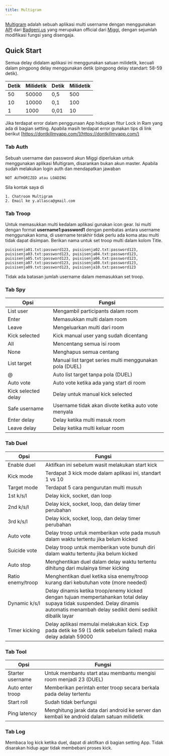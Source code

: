 ```yaml
---
title: Multigram
---
```


[Multigram](https://play.google.com/store/apps/details?id=id.allasca.multigram) adalah sebuah aplikasi multi username dengan menggunakan [API](https://en.wikipedia.org/wiki/API) dari [Badgeni.us](http://badgeni.us/) yang merupakan official dari [Miggi](https://miggi.id/), dengan sejumlah modifikasi fungsi yang disengaja.
<!-- more -->
## Quick Start

Semua delay didalam aplikasi ini menggunakan satuan milidetik, kecuali dalam pingpong delay menggunakan detik (pingpong delay standart: 58-59 detik).

| Detik | Milidetik |Detik | Milidetik |
|-----|-----|-----|-----|
| 50 | 50000 | 0,5 | 500 |
| 10 | 10000 |0,1 | 100 |
| 1 | 1000 |0,01 | 10 |

Jika terdapat error dalam penggunaan App hidupkan fitur Lock in Ram yang ada di bagian setting.
Apabila masih terdapat error gunakan tips di link berikut [https://dontkillmyapp.com/](https://dontkillmyapp.com/)

### Tab Auth

Sebuah username dan password akun Miggi diperlukan untuk menggunakan aplikasi Multigram, disarankan bukan akun master. Apabila sudah melakukan login auth dan mendapatkan jawaban
```
NOT AUTHORIZED atau LOADING
```
Sila kontak saya di
```
1. Chatroom Multigram
2. Email ke y.allasca@gmail.com
```

### Tab Troop

Untuk memasukkan multi kedalam aplikasi gunakan icon gear. Isi multi dengan format **username1:password1** dengan pembatas antara username menggunakan koma, di username terakhir tidak perlu ada koma atau multi tidak dapat disimpan. Berikan nama untuk set troop multi dalam kolom Title.
```
puisisenja01.txt:password123, puisisenja02.txt:password123, puisisenja03.txt:password123, puisisenja04.txt:password123, puisisenja05.txt:password123, puisisenja06.txt:password123, puisisenja07.txt:password123, puisisenja08.txt:password123, puisisenja09.txt:password123, puisisenja10.txt:password123
```
Tidak ada batasan jumlah username dalam memasukkan set troop.

### Tab Spy

| Opsi | Fungsi |
|-----|-----|
| List user| Mengambil participants dalam room |
| Enter | Memasukkan multi dalam room |
| Leave | Mengeluarkan multi dari room|
|Kick selected| Kick manual user yang sudah dicentang|
|All| Mencentang semua isi room|
|None| Menghapus semua centang|
|List target| Manual list target series multi menggunakan pola (DUEL)|
|@|Auto list target tanpa pola (DUEL)|
|Auto vote|Auto vote ketika ada yang start di room|
|Kick selected delay|Delay untuk manual kick selected|
|Safe username|Username tidak akan divote ketika auto vote menyala|
|Enter delay| Delay ketika multi masuk room|
|Leave delay|Delay ketika multi keluar room|

### Tab Duel

| Opsi | Fungsi |
|-----|-----|
|Enable duel | Aktifkan ini sebelum wasit melakukan start kick|
|Kick mode| Terdapat 3 kick mode dalam aplikasi ini, standart 1 vs 10|
|Target mode| Terdapat 5 cara pengurutan multi musuh|
|1st k/s/l|Delay kick, socket, dan loop|
|2nd k/s/l|Delay kick, socket, loop, dan delay timer perubahan|
|3rd k/s/l|Delay kick, socket, loop, dan delay timer perubahan|
|Auto vote|Delay troop untuk memberikan vote pada musuh dalam waktu tertentu jika belum kicked|
|Suicide vote|Delay troop untuk memberikan vote bunuh diri dalam waktu tertentu jika belum kicked|
|Auto stop|Menghentikan duel dalam delay waktu tertentu dihitung dari mulainya timer kicking|
|Ratio enemy/troop| Menghentikan duel ketika sisa enemy/troop kurang dari kebutuhan vote (more needed)|
|Dynamic k/s/l|Delay dinamis ketika troop/enemy kicked dengan tujuan mempertahankan total delay supaya tidak suspended. Delay dinamis automatis menambah delay sedikit demi sedikit dibalik layar|
|Timer kicking|Delay aplikasi memulai melakukan kick. Exp pada detik ke 59 (1 detik sebelum failed) maka delay adalah 59000|

### Tab Tool
| Opsi | Fungsi |
|-----|-----|
|Starter username|Untuk membantu start atau membantu mengisi room menjadi 23 (DUEL)|
|Auto enter troop|Memberikan perintah enter troop secara berkala pada delay tertentu|
|Start roll|Sudah tidak berfungsi|
|Ping latency|Menghitung jarak data dari android ke server dan kembali ke android dalam satuan milidetik|

### Tab Log

Membaca log kick ketika duel, dapat di aktifkan di bagian setting App. Tidak disarakan hidup agar tidak membebani proses kick.